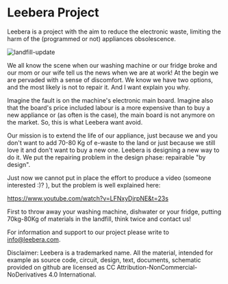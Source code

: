 # Leebera Project

Leebera is a project with the aim to reduce the electronic waste, limiting the harm of the (programmed or not) appliances obsolescence. 

![landfill-update](https://user-images.githubusercontent.com/92993315/200126288-36990d4c-56aa-498e-9295-b628ed038752.jpg)


We all know the scene when our washing machine or our fridge broke and our mom or our wife tell us the news when we are at work! At the begin we are pervaded with a sense of discomfort. We know we have two options, and the most likely is not to repair it. And I want explain you why.

Imagine the fault is on the machine's electronic main board. Imagine also that the board's price included labour is a more expensive than to buy a new appliance or (as often is the case), the main board is not anymore on the market. So, this is what Leebera want avoid.

Our mission is to extend the life of our appliance, just because we and you don't want to add 70-80 Kg of e-waste to the land or just because we still love it and don't want to buy a new one. Leebera is designing a new way to do it. We put the repairing problem in the design phase: repairable "by design". 

Just now we cannot put in place the effort to produce a video (someone interested :)? ), but the problem is well explained here: 

https://www.youtube.com/watch?v=LFNxyDjrpNE&t=23s

First to throw away your washing machine, dishwater or your fridge, putting 70kg-80Kg of materials in the landfill, think twice and contact us!

For information and support to our project please write to info@leebera.com.


Disclaimer: Leebera is a trademarked name. All the material, intended for example as source code, circuit, design, text, documents, schematic provided on github are licensed as CC Attribution-NonCommercial-NoDerivatives 4.0 International.
